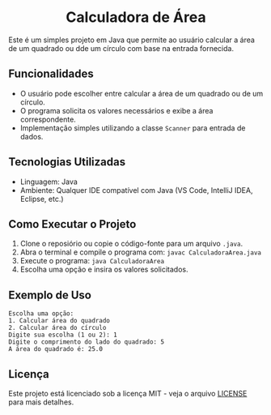 <h1 align="center"> Calculadora de Área</h1>
Este é um simples projeto em Java que permite ao usuário calcular a área de um quadrado ou dde um círculo com base na entrada fornecida.

## Funcionalidades
- O usuário pode escolher entre calcular a área de um quadrado ou de um círculo.
- O programa solicita os valores necessários e exibe a área correspondente.
- Implementação simples utilizando a classe ```Scanner``` para entrada de dados.

## Tecnologias Utilizadas
- Linguagem: Java
- Ambiente: Qualquer IDE compatível com Java (VS Code, IntelliJ IDEA, Eclipse, etc.)

## Como Executar o Projeto
1. Clone o reposiório ou copie o código-fonte para um arquivo ```.java```.
2. Abra o terminal e compile o programa com:
   ```javac CalculadoraArea.java```
3. Execute o programa:
   ```java CalculadoraArea```
4. Escolha uma opção e insira os valores solicitados.

## Exemplo de Uso
```
Escolha uma opção:
1. Calcular área do quadrado
2. Calcular área do círculo
Digite sua escolha (1 ou 2): 1
Digite o comprimento do lado do quadrado: 5
A área do quadrado é: 25.0
```

## Licença
Este projeto está licenciado sob a licença MIT - veja o arquivo [LICENSE](LICENSE.md) para mais detalhes.
